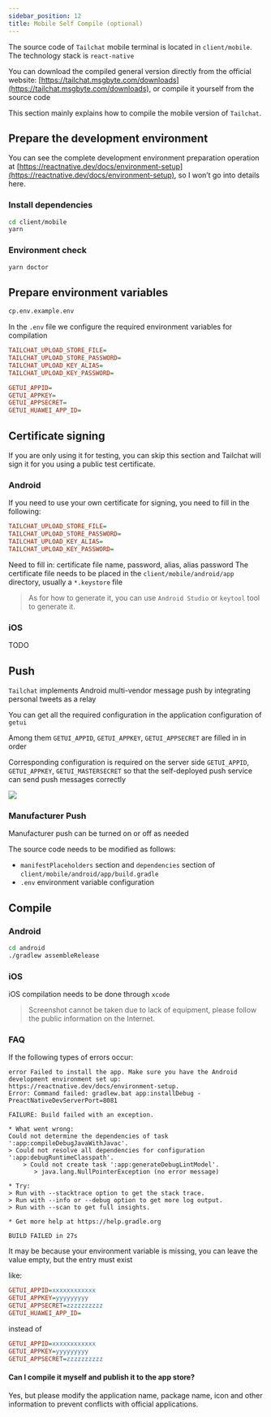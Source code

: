 ```yaml
---
sidebar_position: 12
title: Mobile Self Compile (optional)
---
```


The source code of `Tailchat` mobile terminal is located in `client/mobile`. The technology stack is `react-native`

You can download the compiled general version directly from the official website: [https://tailchat.msgbyte.com/downloads](https://tailchat.msgbyte.com/downloads), or compile it yourself from the source code

This section mainly explains how to compile the mobile version of `Tailchat`.

## Prepare the development environment

You can see the complete development environment preparation operation at [https://reactnative.dev/docs/environment-setup](https://reactnative.dev/docs/environment-setup), so I won’t go into details here.

### Install dependencies

```bash
cd client/mobile
yarn
```

### Environment check

```bash
yarn doctor
```

## Prepare environment variables

```bash
cp.env.example.env
```

In the `.env` file we configure the required environment variables for compilation

```ini
TAILCHAT_UPLOAD_STORE_FILE=
TAILCHAT_UPLOAD_STORE_PASSWORD=
TAILCHAT_UPLOAD_KEY_ALIAS=
TAILCHAT_UPLOAD_KEY_PASSWORD=

GETUI_APPID=
GETUI_APPKEY=
GETUI_APPSECRET=
GETUI_HUAWEI_APP_ID=
```

## Certificate signing

If you are only using it for testing, you can skip this section and Tailchat will sign it for you using a public test certificate.

### Android

If you need to use your own certificate for signing, you need to fill in the following:

```ini
TAILCHAT_UPLOAD_STORE_FILE=
TAILCHAT_UPLOAD_STORE_PASSWORD=
TAILCHAT_UPLOAD_KEY_ALIAS=
TAILCHAT_UPLOAD_KEY_PASSWORD=
```

Need to fill in: certificate file name, password, alias, alias password
The certificate file needs to be placed in the `client/mobile/android/app` directory, usually a `*.keystore` file

> As for how to generate it, you can use `Android Studio` or `keytool` tool to generate it.

### iOS

TODO

## Push

`Tailchat` implements Android multi-vendor message push by integrating personal tweets as a relay

You can get all the required configuration in the application configuration of `getui`

Among them `GETUI_APPID`, `GETUI_APPKEY`, `GETUI_APPSECRET` are filled in in order

Corresponding configuration is required on the server side `GETUI_APPID`, `GETUI_APPKEY`, `GETUI_MASTERSECRET` so that the self-deployed push service can send push messages correctly

![](/img/misc/getui.png)

### Manufacturer Push

Manufacturer push can be turned on or off as needed

The source code needs to be modified as follows:
- `manifestPlaceholders` section and `dependencies` section of `client/mobile/android/app/build.gradle`
- `.env` environment variable configuration


## Compile

### Android

```bash
cd android
./gradlew assembleRelease
```

### iOS

iOS compilation needs to be done through `xcode`

> Screenshot cannot be taken due to lack of equipment, please follow the public information on the Internet.

### FAQ

If the following types of errors occur:

```
error Failed to install the app. Make sure you have the Android development environment set up: https://reactnative.dev/docs/environment-setup.
Error: Command failed: gradlew.bat app:installDebug -PreactNativeDevServerPort=8081

FAILURE: Build failed with an exception.

* What went wrong:
Could not determine the dependencies of task ':app:compileDebugJavaWithJavac'.
> Could not resolve all dependencies for configuration ':app:debugRuntimeClasspath'.
    > Could not create task ':app:generateDebugLintModel'.
       > java.lang.NullPointerException (no error message)

* Try:
> Run with --stacktrace option to get the stack trace.
> Run with --info or --debug option to get more log output.
> Run with --scan to get full insights.

* Get more help at https://help.gradle.org

BUILD FAILED in 27s
```

It may be because your environment variable is missing, you can leave the value empty, but the entry must exist

like:
```ini
GETUI_APPID=xxxxxxxxxxxx
GETUI_APPKEY=yyyyyyyyy
GETUI_APPSECRET=zzzzzzzzzz
GETUI_HUAWEI_APP_ID=
```

instead of

```ini
GETUI_APPID=xxxxxxxxxxxx
GETUI_APPKEY=yyyyyyyyy
GETUI_APPSECRET=zzzzzzzzzz
```

#### Can I compile it myself and publish it to the app store?

Yes, but please modify the application name, package name, icon and other information to prevent conflicts with official applications.
